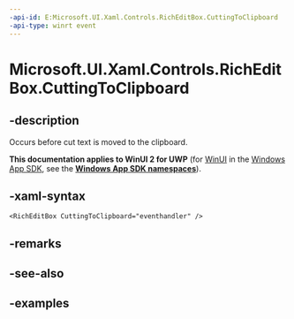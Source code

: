 ```yaml
---
-api-id: E:Microsoft.UI.Xaml.Controls.RichEditBox.CuttingToClipboard
-api-type: winrt event
---
```


<!-- Event syntax.
public event TypedEventHandler CuttingToClipboard<RichEditBox, TextControlCuttingToClipboardEventArgs>
-->

# Microsoft.UI.Xaml.Controls.RichEditBox.CuttingToClipboard

## -description

Occurs before cut text is moved to the clipboard.

**This documentation applies to WinUI 2 for UWP** (for [WinUI](/windows/apps/winui/winui3/) in the [Windows App SDK](/windows/apps/windows-app-sdk/), see the **[Windows App SDK namespaces](/windows/windows-app-sdk/api/winrt/)**).

## -xaml-syntax

```xaml
<RichEditBox CuttingToClipboard="eventhandler" />
```

## -remarks

## -see-also

## -examples

